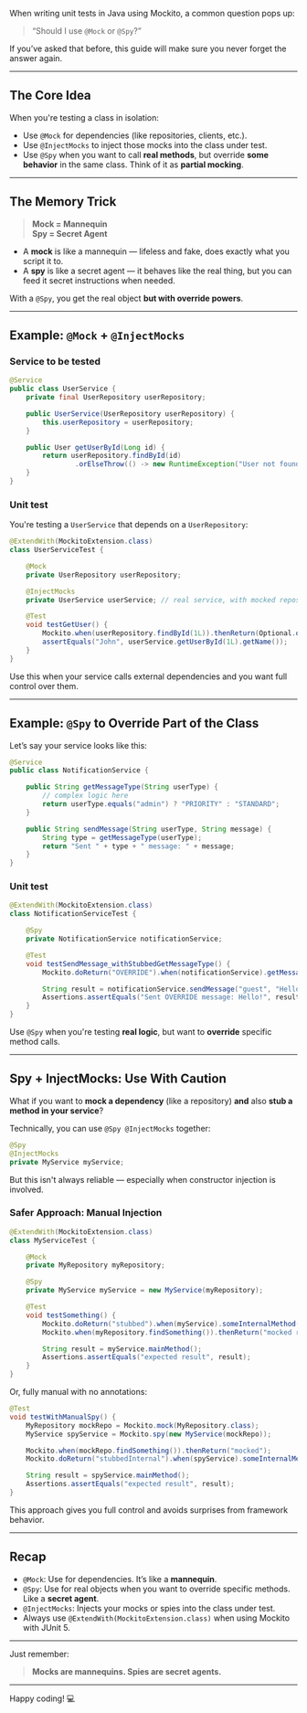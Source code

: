 When writing unit tests in Java using Mockito, a common question pops up:

> “Should I use `@Mock` or `@Spy`?”

If you’ve asked that before, this guide will make sure you never forget the answer again.

---

## The Core Idea

When you're testing a class in isolation:

- Use `@Mock` for dependencies (like repositories, clients, etc.).
- Use `@InjectMocks` to inject those mocks into the class under test.
- Use `@Spy` when you want to call **real methods**, but override **some behavior** in the same class. Think of it as **partial mocking**.

---

## The Memory Trick

> **Mock = Mannequin**\
> **Spy = Secret Agent**

- A **mock** is like a mannequin — lifeless and fake, does exactly what you script it to.
- A **spy** is like a secret agent — it behaves like the real thing, but you can feed it secret instructions when needed.

With a `@Spy`, you get the real object **but with override powers**.

---

## Example: `@Mock` + `@InjectMocks`

### Service to be tested

```java
@Service
public class UserService {
    private final UserRepository userRepository;

    public UserService(UserRepository userRepository) {
        this.userRepository = userRepository;
    }

    public User getUserById(Long id) {
        return userRepository.findById(id)
                .orElseThrow(() -> new RuntimeException("User not found"));
    }
}
```

### Unit test

You're testing a `UserService` that depends on a `UserRepository`:

```java
@ExtendWith(MockitoExtension.class)
class UserServiceTest {

    @Mock
    private UserRepository userRepository;

    @InjectMocks
    private UserService userService; // real service, with mocked repository injected

    @Test
    void testGetUser() {
        Mockito.when(userRepository.findById(1L)).thenReturn(Optional.of(new User("John")));
        assertEquals("John", userService.getUserById(1L).getName());
    }
}
```

Use this when your service calls external dependencies and you want full control over them.

---

## Example: `@Spy` to Override Part of the Class

Let’s say your service looks like this:

```java
@Service
public class NotificationService {

    public String getMessageType(String userType) {
        // complex logic here
        return userType.equals("admin") ? "PRIORITY" : "STANDARD";
    }

    public String sendMessage(String userType, String message) {
        String type = getMessageType(userType);
        return "Sent " + type + " message: " + message;
    }
}
```

### Unit test

```java
@ExtendWith(MockitoExtension.class)
class NotificationServiceTest {

    @Spy
    private NotificationService notificationService;

    @Test
    void testSendMessage_withStubbedGetMessageType() {
        Mockito.doReturn("OVERRIDE").when(notificationService).getMessageType("guest");

        String result = notificationService.sendMessage("guest", "Hello!");
        Assertions.assertEquals("Sent OVERRIDE message: Hello!", result);
    }
}
```

Use `@Spy` when you're testing **real logic**, but want to **override** specific method calls.

---

## Spy + InjectMocks: Use With Caution

What if you want to **mock a dependency** (like a repository) **and** also **stub a method in your service**?

Technically, you can use `@Spy @InjectMocks` together:

```java
@Spy
@InjectMocks
private MyService myService;
```

But this isn't always reliable — especially when constructor injection is involved.

### Safer Approach: Manual Injection

```java
@ExtendWith(MockitoExtension.class)
class MyServiceTest {

    @Mock
    private MyRepository myRepository;

    @Spy
    private MyService myService = new MyService(myRepository);

    @Test
    void testSomething() {
        Mockito.doReturn("stubbed").when(myService).someInternalMethod();
        Mockito.when(myRepository.findSomething()).thenReturn("mocked result");

        String result = myService.mainMethod();
        Assertions.assertEquals("expected result", result);
    }
}
```

Or, fully manual with no annotations:

```java
@Test
void testWithManualSpy() {
    MyRepository mockRepo = Mockito.mock(MyRepository.class);
    MyService spyService = Mockito.spy(new MyService(mockRepo));

    Mockito.when(mockRepo.findSomething()).thenReturn("mocked");
    Mockito.doReturn("stubbedInternal").when(spyService).someInternalMethod();

    String result = spyService.mainMethod();
    Assertions.assertEquals("expected result", result);
}
```

This approach gives you full control and avoids surprises from framework behavior.

---

## Recap

- `@Mock`: Use for dependencies. It’s like a **mannequin**.
- `@Spy`: Use for real objects when you want to override specific methods. Like a **secret agent**.
- `@InjectMocks`: Injects your mocks or spies into the class under test.
- Always use `@ExtendWith(MockitoExtension.class)` when using Mockito with JUnit 5.

---

Just remember:

> **Mocks are mannequins. Spies are secret agents.**

---

Happy coding! 💻

